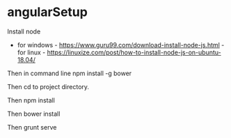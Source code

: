 # angularSetup

Install node 
 - for windows - https://www.guru99.com/download-install-node-js.html
 -for linux - https://linuxize.com/post/how-to-install-node-js-on-ubuntu-18.04/
 
 Then in command line  npm install -g bower
 
 Then cd to project directory.
 
 Then npm install
 
 Then bower install
 
 Then grunt serve
 
 
 
 
